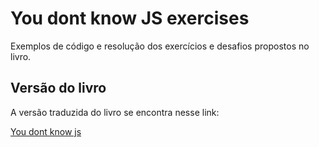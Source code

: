 # You dont know JS exercises

Exemplos de código e resolução dos exercícios e desafios propostos no livro.

## Versão do livro

A versão traduzida do livro se encontra nesse link:

[You dont know js](https://github.com/cezaraugusto/You-Dont-Know-JS)
